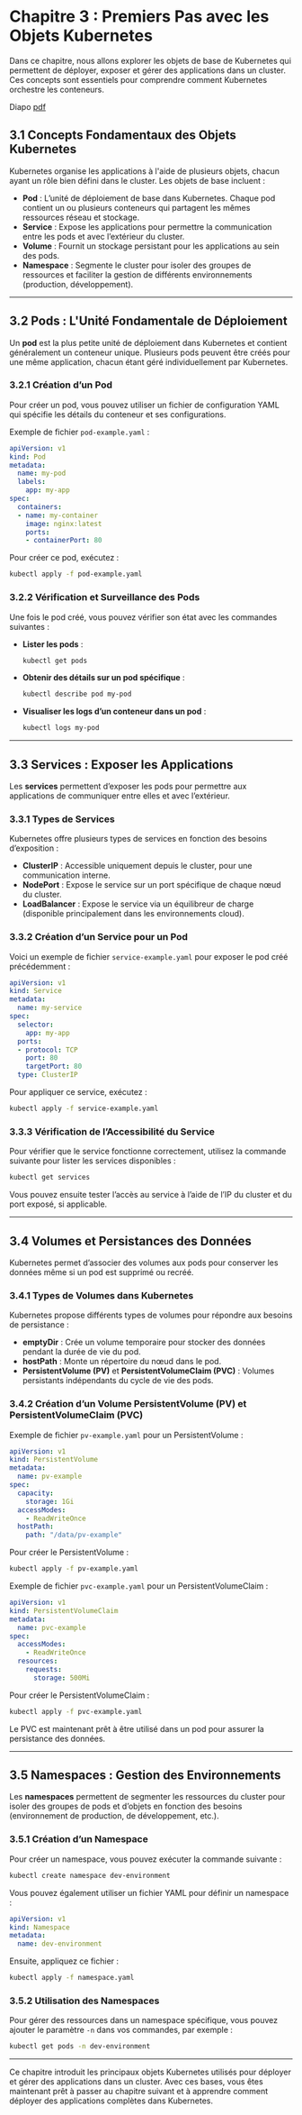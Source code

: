 # Chapitre 3 : Premiers Pas avec les Objets Kubernetes

Dans ce chapitre, nous allons explorer les objets de base de Kubernetes qui permettent de déployer, exposer et gérer des applications dans un cluster. Ces concepts sont essentiels pour comprendre comment Kubernetes orchestre les conteneurs.

Diapo [pdf](03_premiers_pas_avec_les_objets_kubernetes.pdf)

## 3.1 Concepts Fondamentaux des Objets Kubernetes

Kubernetes organise les applications à l'aide de plusieurs objets, chacun ayant un rôle bien défini dans le cluster. Les objets de base incluent :

- **Pod** : L’unité de déploiement de base dans Kubernetes. Chaque pod contient un ou plusieurs conteneurs qui partagent les mêmes ressources réseau et stockage.
- **Service** : Expose les applications pour permettre la communication entre les pods et avec l’extérieur du cluster.
- **Volume** : Fournit un stockage persistant pour les applications au sein des pods.
- **Namespace** : Segmente le cluster pour isoler des groupes de ressources et faciliter la gestion de différents environnements (production, développement).

---

## 3.2 Pods : L'Unité Fondamentale de Déploiement

Un **pod** est la plus petite unité de déploiement dans Kubernetes et contient généralement un conteneur unique. Plusieurs pods peuvent être créés pour une même application, chacun étant géré individuellement par Kubernetes.

### 3.2.1 Création d’un Pod

Pour créer un pod, vous pouvez utiliser un fichier de configuration YAML qui spécifie les détails du conteneur et ses configurations.

Exemple de fichier `pod-example.yaml` :

```yaml
apiVersion: v1
kind: Pod
metadata:
  name: my-pod
  labels:
    app: my-app
spec:
  containers:
  - name: my-container
    image: nginx:latest
    ports:
    - containerPort: 80
```

Pour créer ce pod, exécutez :

```bash
kubectl apply -f pod-example.yaml
```

### 3.2.2 Vérification et Surveillance des Pods

Une fois le pod créé, vous pouvez vérifier son état avec les commandes suivantes :

- **Lister les pods** :
  ```bash
  kubectl get pods
  ```

- **Obtenir des détails sur un pod spécifique** :
  ```bash
  kubectl describe pod my-pod
  ```

- **Visualiser les logs d’un conteneur dans un pod** :
  ```bash
  kubectl logs my-pod
  ```

---

## 3.3 Services : Exposer les Applications

Les **services** permettent d’exposer les pods pour permettre aux applications de communiquer entre elles et avec l’extérieur.

### 3.3.1 Types de Services

Kubernetes offre plusieurs types de services en fonction des besoins d’exposition :

- **ClusterIP** : Accessible uniquement depuis le cluster, pour une communication interne.
- **NodePort** : Expose le service sur un port spécifique de chaque nœud du cluster.
- **LoadBalancer** : Expose le service via un équilibreur de charge (disponible principalement dans les environnements cloud).

### 3.3.2 Création d’un Service pour un Pod

Voici un exemple de fichier `service-example.yaml` pour exposer le pod créé précédemment :

```yaml
apiVersion: v1
kind: Service
metadata:
  name: my-service
spec:
  selector:
    app: my-app
  ports:
  - protocol: TCP
    port: 80
    targetPort: 80
  type: ClusterIP
```

Pour appliquer ce service, exécutez :

```bash
kubectl apply -f service-example.yaml
```

### 3.3.3 Vérification de l’Accessibilité du Service

Pour vérifier que le service fonctionne correctement, utilisez la commande suivante pour lister les services disponibles :

```bash
kubectl get services
```

Vous pouvez ensuite tester l’accès au service à l’aide de l’IP du cluster et du port exposé, si applicable.

---

## 3.4 Volumes et Persistances des Données

Kubernetes permet d’associer des volumes aux pods pour conserver les données même si un pod est supprimé ou recréé.

### 3.4.1 Types de Volumes dans Kubernetes

Kubernetes propose différents types de volumes pour répondre aux besoins de persistance :

- **emptyDir** : Crée un volume temporaire pour stocker des données pendant la durée de vie du pod.
- **hostPath** : Monte un répertoire du nœud dans le pod.
- **PersistentVolume (PV)** et **PersistentVolumeClaim (PVC)** : Volumes persistants indépendants du cycle de vie des pods.

### 3.4.2 Création d’un Volume PersistentVolume (PV) et PersistentVolumeClaim (PVC)

Exemple de fichier `pv-example.yaml` pour un PersistentVolume :

```yaml
apiVersion: v1
kind: PersistentVolume
metadata:
  name: pv-example
spec:
  capacity:
    storage: 1Gi
  accessModes:
    - ReadWriteOnce
  hostPath:
    path: "/data/pv-example"
```

Pour créer le PersistentVolume :

```bash
kubectl apply -f pv-example.yaml
```

Exemple de fichier `pvc-example.yaml` pour un PersistentVolumeClaim :

```yaml
apiVersion: v1
kind: PersistentVolumeClaim
metadata:
  name: pvc-example
spec:
  accessModes:
    - ReadWriteOnce
  resources:
    requests:
      storage: 500Mi
```

Pour créer le PersistentVolumeClaim :

```bash
kubectl apply -f pvc-example.yaml
```

Le PVC est maintenant prêt à être utilisé dans un pod pour assurer la persistance des données.

---

## 3.5 Namespaces : Gestion des Environnements

Les **namespaces** permettent de segmenter les ressources du cluster pour isoler des groupes de pods et d’objets en fonction des besoins (environnement de production, de développement, etc.).

### 3.5.1 Création d’un Namespace

Pour créer un namespace, vous pouvez exécuter la commande suivante :

```bash
kubectl create namespace dev-environment
```

Vous pouvez également utiliser un fichier YAML pour définir un namespace :

```yaml
apiVersion: v1
kind: Namespace
metadata:
  name: dev-environment
```

Ensuite, appliquez ce fichier :

```bash
kubectl apply -f namespace.yaml
```

### 3.5.2 Utilisation des Namespaces

Pour gérer des ressources dans un namespace spécifique, vous pouvez ajouter le paramètre `-n` dans vos commandes, par exemple :

```bash
kubectl get pods -n dev-environment
```

---

Ce chapitre introduit les principaux objets Kubernetes utilisés pour déployer et gérer des applications dans un cluster. Avec ces bases, vous êtes maintenant prêt à passer au chapitre suivant et à apprendre comment déployer des applications complètes dans Kubernetes.